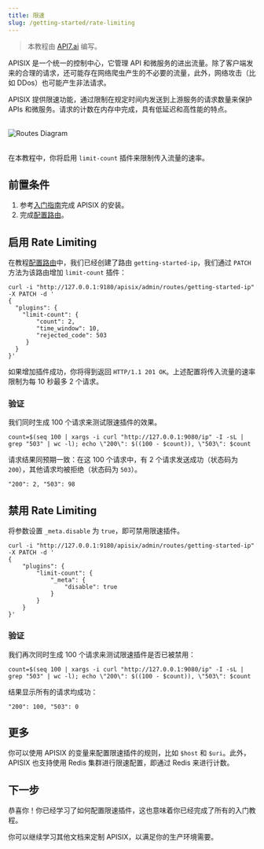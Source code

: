 ```yaml
---
title: 限速
slug: /getting-started/rate-limiting
---
```


<head>
  <link rel="canonical" href="https://docs.api7.ai/apisix/getting-started/rate-limiting" />
</head>

> 本教程由 [API7.ai](https://api7.ai/) 编写。

APISIX 是一个统一的控制中心，它管理 API 和微服务的进出流量。除了客户端发来的合理的请求，还可能存在网络爬虫产生的不必要的流量，此外，网络攻击（比如 DDos）也可能产生非法请求。

APISIX 提供限速功能，通过限制在规定时间内发送到上游服务的请求数量来保护 APIs 和微服务。请求的计数在内存中完成，具有低延迟和高性能的特点。

<br />
<div style={{textAlign: 'center'}}>
<img src="https://static.apiseven.com/uploads/2023/02/20/l9G9Kq41_rate-limiting.png" alt="Routes Diagram" />
</div>
<br />

在本教程中，你将启用 `limit-count` 插件来限制传入流量的速率。

## 前置条件

1. 参考[入门指南](./README.md)完成 APISIX 的安装。
2. 完成[配置路由](./configure-routes.md#route-是什么)。

## 启用 Rate Limiting

在教程[配置路由](./configure-routes.md)中，我们已经创建了路由 `getting-started-ip`，我们通过 `PATCH` 方法为该路由增加 `limit-count` 插件：

```shell
curl -i "http://127.0.0.1:9180/apisix/admin/routes/getting-started-ip" -X PATCH -d '
{
  "plugins": {
    "limit-count": {
        "count": 2,
        "time_window": 10,
        "rejected_code": 503
     }
  }
}'
```

如果增加插件成功，你将得到返回 `HTTP/1.1 201 OK`。上述配置将传入流量的速率限制为每 10 秒最多 2 个请求。

### 验证

我们同时生成 100 个请求来测试限速插件的效果。

```shell
count=$(seq 100 | xargs -i curl "http://127.0.0.1:9080/ip" -I -sL | grep "503" | wc -l); echo \"200\": $((100 - $count)), \"503\": $count
```

请求结果同预期一致：在这 100 个请求中，有 2 个请求发送成功（状态码为 `200`），其他请求均被拒绝（状态码为 `503`）。

```text
"200": 2, "503": 98
```

## 禁用 Rate Limiting

将参数设置 `_meta.disable` 为 `true`，即可禁用限速插件。

```shell
curl -i "http://127.0.0.1:9180/apisix/admin/routes/getting-started-ip" -X PATCH -d '
{
    "plugins": {
        "limit-count": {
            "_meta": {
                "disable": true
            }
        }
    }
}'
```

### 验证

我们再次同时生成 100 个请求来测试限速插件是否已被禁用：

```shell
count=$(seq 100 | xargs -i curl "http://127.0.0.1:9080/ip" -I -sL | grep "503" | wc -l); echo \"200\": $((100 - $count)), \"503\": $count
```

结果显示所有的请求均成功：

```text
"200": 100, "503": 0
```

## 更多

[//]: <TODO: Add the link to matching rules configuration>
[//]: <TODO: Add the link to cluster-level rate limiting>
[//]: <TODO: Add the link to APISIX variables>
你可以使用 APISIX 的变量来配置限速插件的规则，比如 `$host` 和 `$uri`。此外，APISIX 也支持使用 Redis 集群进行限速配置，即通过 Redis 来进行计数。

## 下一步

恭喜你！你已经学习了如何配置限速插件，这也意味着你已经完成了所有的入门教程。

你可以继续学习其他文档来定制 APISIX，以满足你的生产环境需要。
